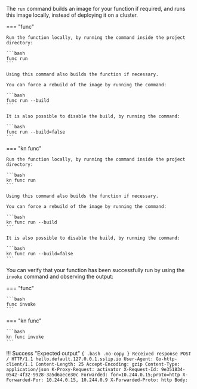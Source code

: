 <!-- Snippet used in the following topics:
- /docs/getting-started/build-run-deploy-func.md
- /docs/functions/running-functions.md
-->
The `run` command builds an image for your function if required, and runs this image locally, instead of deploying it on a cluster.

=== "func"

    Run the function locally, by running the command inside the project directory:

    ```bash
    func run
    ```

    Using this command also builds the function if necessary.

    You can force a rebuild of the image by running the command:

    ```bash
    func run --build
    ```

    It is also possible to disable the build, by running the command:

    ```bash
    func run --build=false
    ```

=== "kn func"

    Run the function locally, by running the command inside the project directory:

    ```bash
    kn func run
    ```

    Using this command also builds the function if necessary.

    You can force a rebuild of the image by running the command:

    ```bash
    kn func run --build
    ```

    It is also possible to disable the build, by running the command:

    ```bash
    kn func run --build=false
    ```

You can verify that your function has been successfully run by using the `invoke` command and observing the output:

=== "func"

    ```bash
    func invoke
    ```

=== "kn func"

    ```bash
    kn func invoke
    ```

!!! Success "Expected output"
    ```{ .bash .no-copy }
    Received response
    POST / HTTP/1.1 hello.default.127.0.0.1.sslip.io
      User-Agent: Go-http-client/1.1
      Content-Length: 25
      Accept-Encoding: gzip
      Content-Type: application/json
      K-Proxy-Request: activator
      X-Request-Id: 9e351834-0542-4f32-9928-3a5d6aece30c
      Forwarded: for=10.244.0.15;proto=http
      X-Forwarded-For: 10.244.0.15, 10.244.0.9
      X-Forwarded-Proto: http
    Body:
    ```

